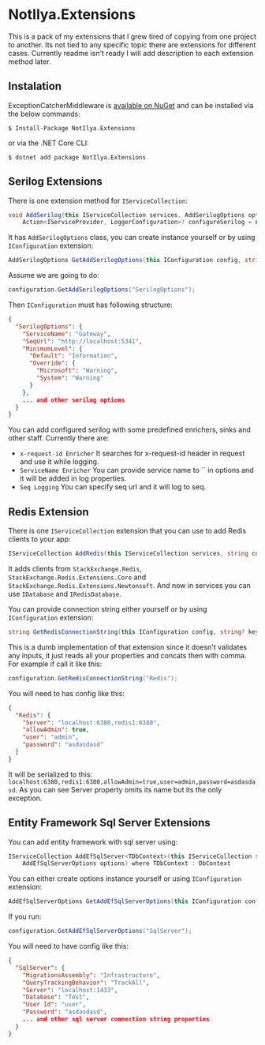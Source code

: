 # NotIlya.Extensions
This is a pack of my extensions that I grew tired of copying from one project to another. Its not tied to any specific topic there are extensions for different cases. Currently readme isn't ready I will add description to each extension method later.

## Instalation
ExceptionCatcherMiddleware is [available on NuGet](https://www.nuget.org/packages/NotIlya.Extensions) and can be installed via the below commands:
```
$ Install-Package NotIlya.Extensions
```
or via the .NET Core CLI:

```
$ dotnet add package NotIlya.Extensions
```

## Serilog Extensions
There is one extension method for `IServiceCollection`:
```csharp
void AddSerilog(this IServiceCollection services, AddSerilogOptions options,
    Action<IServiceProvider, LoggerConfiguration>? configureSerilog = null)
```
It has `AddSerilogOptions` class, you can create instance yourself or by using `IConfiguration` extension:
```csharp
AddSerilogOptions GetAddSerilogOptions(this IConfiguration config, string key)
```
Assume we are going to do:
```csharp
configuration.GetAddSerilogOptions("SerilogOptions");
```
Then `IConfiguration` must has following structure:
```json
{
  "SerilogOptions": {
    "ServiceName": "Gateway",
    "SeqUrl": "http://localhost:5341",
    "MinimumLevel": {
      "Default": "Information",
      "Override": {
        "Microsoft": "Warning",
        "System": "Warning"
      }
    },
    ... and other serilog options
  }
}
```
You can add configured serilog with some predefined enrichers, sinks and other staff. Currently there are:
- `x-request-id Enricher` It searches for x-request-id header in request and use it while logging.
- `ServiceName Enricher` You can provide service name to `` in options and it will be added in log properties.
- `Seq Logging` You can specify seq url and it will log to seq.

## Redis Extension
There is one `IServiceCollection` extension that you can use to add Redis clients to your app:
```csharp
IServiceCollection AddRedis(this IServiceCollection services, string connectionString)
```
It adds clients from `StackExchange.Redis`, `StackExchange.Redis.Extensions.Core` and `StackExchange.Redis.Extensions.Newtonsoft`.
And now in services you can use `IDatabase` and `IRedisDatabase`.

You can provide connection string either yourself or by using `IConfiguration` extension:
```csharp
string GetRedisConnectionString(this IConfiguration config, string? key = null)
```
This is a dumb implementation of that extension since it doesn't validates any inputs, it just reads all your properties and concats then with comma.
For example if call it like this:
```csharp
configuration.GetRedisConnectionString("Redis");
```
You will need to has config like this:
```json
{
  "Redis": {
    "Server": "localhost:6380,redis1:6380",
    "allowAdmin": true,
    "user": "admin",
    "password": "asdasdasd"
  }
}
```
It will be serialized to this: `localhost:6380,redis1:6380,allowAdmin=true,user=admin,password=asdasdasd`. As you can see Server property omits its name but its the only exception.
## Entity Framework Sql Server Extensions
You can add entity framework with sql server using:
```csharp
IServiceCollection AddEfSqlServer<TDbContext>(this IServiceCollection services, 
    AddEfSqlServerOptions options) where TDbContext : DbContext
```
You can either create options instance yourself or using `IConfiguration` extension:
```csharp
AddEfSqlServerOptions GetAddEfSqlServerOptions(this IConfiguration config, string? key = null)
```
If you run:
```csharp
configuration.GetAddEfSqlServerOptions("SqlServer");
```
You will need to have config like this:
```json
{
  "SqlServer": {
    "MigrationsAssembly": "Infrastructure",
    "QueryTrackingBehavior": "TrackAll",
    "Server": "localhost:1433",
    "Database": "Test",
    "User Id": "user",
    "Password": "asdasdasd",
    ... and other sql server connection string properties
  }
}
```